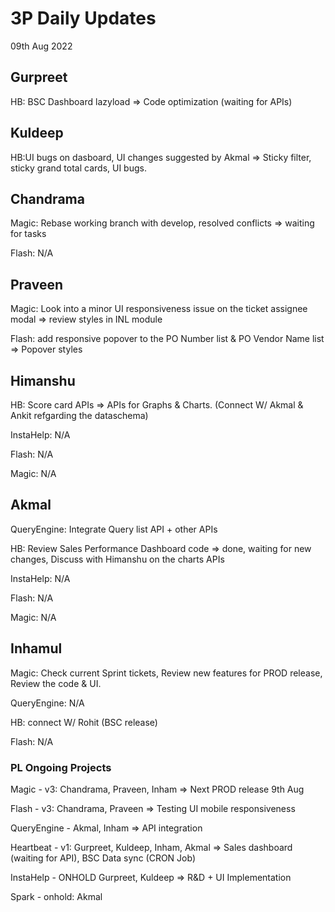 # 3P Daily Updates
09th Aug 2022

## Gurpreet
HB: BSC Dashboard lazyload => Code optimization (waiting for APIs)

## Kuldeep
HB:UI bugs on dasboard, UI changes suggested by Akmal => Sticky filter, sticky grand total cards, UI bugs.

## Chandrama
Magic: Rebase working branch with develop, resolved conflicts => waiting for tasks 

Flash: N/A

## Praveen
Magic: Look into a minor UI responsiveness issue on the ticket assignee modal => review styles in INL module

Flash: add responsive popover to the PO Number list & PO Vendor Name list => Popover styles

## Himanshu
HB: Score card APIs => APIs for Graphs & Charts. (Connect W/ Akmal & Ankit refgarding the dataschema)

InstaHelp: N/A

Flash: N/A

Magic: N/A


## Akmal
QueryEngine: Integrate Query list API + other APIs

HB: Review Sales Performance Dashboard code => done, waiting for new changes, Discuss with Himanshu on the charts APIs

InstaHelp: N/A

Flash: N/A

Magic: N/A

## Inhamul
Magic: Check current Sprint tickets, Review new features for PROD release, Review the code & UI.

QueryEngine: N/A

HB: connect W/ Rohit (BSC release)

Flash: N/A
### PL Ongoing Projects
Magic - v3: Chandrama, Praveen, Inham => Next PROD release 9th Aug 

Flash - v3: Chandrama, Praveen => Testing UI mobile responsiveness

QueryEngine - Akmal, Inham => API integration

Heartbeat - v1: Gurpreet, Kuldeep, Inham, Akmal => Sales dashboard (waiting for API), BSC Data sync (CRON Job)

InstaHelp - ONHOLD Gurpreet, Kuldeep => R&D + UI Implementation

Spark - onhold: Akmal
